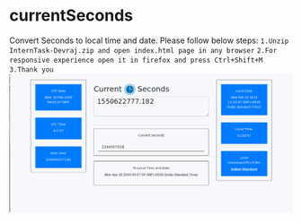 # currentSeconds
Convert Seconds to local time and date.
Please follow below steps:
  `1.Unzip InternTask-Devraj.zip and open index.html page in any browser`
  `2.For responsive experience open it in firefox and press Ctrl+Shift+M`
  `3.Thank you`
![alt text](https://raw.githubusercontent.com/devrajlin/currentSeconds/master/demo.png
)
